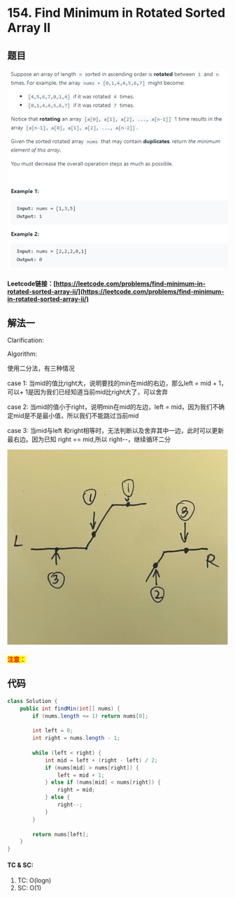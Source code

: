 # 154. Find Minimum in Rotated Sorted Array II

## 题目

![](<.gitbook/assets/image (88).png>)

#### Leetcode链接：[https://leetcode.com/problems/find-minimum-in-rotated-sorted-array-ii/](https://leetcode.com/problems/find-minimum-in-rotated-sorted-array-ii/)

## 解法一

Clarification:&#x20;

Algorithm:&#x20;

使用二分法，有三种情况

case 1: 当mid的值比right大，说明要找的min在mid的右边，那么left = mid + 1，可以+ 1是因为我们已经知道当前mid比right大了，可以舍弃

case 2: 当mid的值小于right，说明min在mid的左边，left = mid，因为我们不确定mid是不是最小值，所以我们不能跳过当前mid

case 3: 当mid与left 和right相等时，无法判断以及舍弃其中一边，此时可以更新最右边。因为已知     right == mid,所以 right--，继续循环二分

![](.gitbook/assets/1170042afb02d73078767ccf5661e07.jpg)

#### <mark style="color:red;">注意：</mark>

## 代码

```java
class Solution {
    public int findMin(int[] nums) {
        if (nums.length <= 1) return nums[0];
        
        int left = 0;
        int right = nums.length - 1;
        
        while (left < right) {
            int mid = left + (right - left) / 2;
            if (nums[mid] > nums[right]) {
                left = mid + 1;
            } else if (nums[mid] < nums[right]) {
                right = mid;
            } else {
                right--;
            }
        }
        
        return nums[left];
    }
}
```

#### TC & SC:&#x20;

1. TC: O(logn)
2. SC: O(1)
